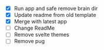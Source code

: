 * [x] Run app and safe remove brain dir
* [x] Update readme from old template
* [x] Merge with latest app
* [ ] Change ReadMe
* [ ] Remove svelte themes
* [ ] Remove pug 